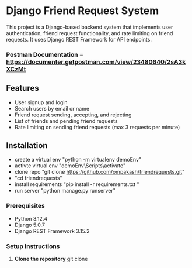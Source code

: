 # Django Friend Request System

This project is a Django-based backend system that implements user authentication, friend request functionality, and rate limiting on friend requests. It uses Django REST Framework for API endpoints.

### Postman Documentation = https://documenter.getpostman.com/view/23480640/2sA3kXCzMt

## Features

- User signup and login
- Search users by email or name
- Friend request sending, accepting, and rejecting
- List of friends and pending friend requests
- Rate limiting on sending friend requests (max 3 requests per minute)

## Installation

- create a virtual env "python -m virtualenv demoEnv"
- activte virtual env "demoEnv\Scripts\activate"
- clone repo "git clone https://github.com/ompakash/friendrequests.git"
- "cd friendrequests"
- install requirements "pip install -r requirements.txt "
- run server "python manage.py runserver"

### Prerequisites

- Python 3.12.4
- Django 5.0.7
- Django REST Framework 3.15.2

### Setup Instructions

1. **Clone the repository**
   git clone [<repository-url>](https://github.com/ompakash/friendrequests.git)
   
